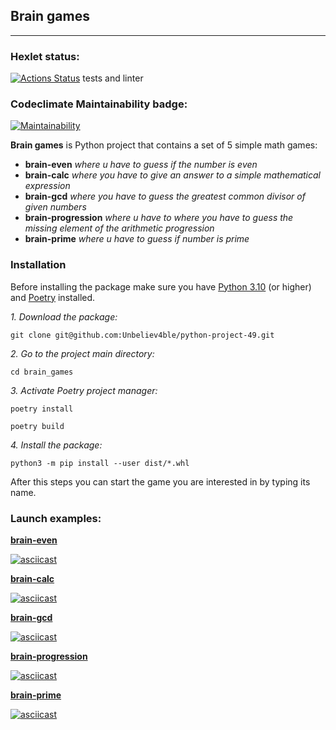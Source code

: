 
## Brain games 
___

### Hexlet  status:
[![Actions Status](https://github.com/Unbeliev4ble/python-project-49/workflows/hexlet-check/badge.svg)](https://github.com/Unbeliev4ble/python-project-49/actions) tests and linter

### Сodeclimate Maintainability badge:
[![Maintainability](https://api.codeclimate.com/v1/badges/07a25930bbd5ded6b395/maintainability)](https://codeclimate.com/github/Unbeliev4ble/python-project-49/maintainability)

**Brain games**  is Python project that contains a set of 5 simple math games:
+ **brain-even** *where u have to guess if the number is even*
+ **brain-calc** *where you have to give an answer to a simple mathematical expression*
+ **brain-gcd** *where you have to guess the greatest common divisor of given numbers*
+ **brain-progression** *where u have to where you have to guess the missing element of the arithmetic progression*
+ **brain-prime** *where u have to guess if number is prime*

### Installation
Before installing the package make sure you have [Python 3.10](https://www.python.org/downloads/) (or higher) and [Poetry](https://python-poetry.org/docs/) installed.

*1. Download the package:*

   `git clone git@github.com:Unbeliev4ble/python-project-49.git`


*2. Go to the project main directory:*

   `cd brain_games`

*3. Activate Poetry project manager:*
    
`poetry install`

`poetry build`

*4. Install the package:*

`python3 -m pip install --user dist/*.whl`

After this steps you can start the game you are interested in by typing its name.

### Launch examples:

**[brain-even](https://asciinema.org/a/kMK45IFC6IOTaoJ0akIjjbOXS)**

[![asciicast](https://asciinema.org/a/kMK45IFC6IOTaoJ0akIjjbOXS.svg)](https://asciinema.org/a/kMK45IFC6IOTaoJ0akIjjbOXS)

**[brain-calc](https://asciinema.org/a/rQCVkz10KJyf5NdSR9C2IKqxq)**

[![asciicast](https://asciinema.org/a/rQCVkz10KJyf5NdSR9C2IKqxq.svg)](https://asciinema.org/a/rQCVkz10KJyf5NdSR9C2IKqxq)

**[brain-gcd](https://asciinema.org/a/kuO5vyJ3shoUKl0hDyGLJBKZY)**

[![asciicast](https://asciinema.org/a/kuO5vyJ3shoUKl0hDyGLJBKZY.svg)](https://asciinema.org/a/kuO5vyJ3shoUKl0hDyGLJBKZY)

**[brain-progression](https://asciinema.org/a/PP5dOlN9ROaiXb1OdFk8XYeYX)**

[![asciicast](https://asciinema.org/a/PP5dOlN9ROaiXb1OdFk8XYeYX.svg)](https://asciinema.org/a/PP5dOlN9ROaiXb1OdFk8XYeYX)

**[brain-prime](https://asciinema.org/a/1Tr5trf7ahZhu1FvvcKTUD209)**

[![asciicast](https://asciinema.org/a/1Tr5trf7ahZhu1FvvcKTUD209.svg)](https://asciinema.org/a/1Tr5trf7ahZhu1FvvcKTUD209)

